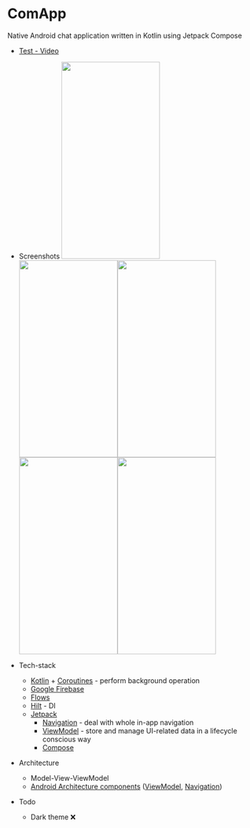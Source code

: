 # ComApp

Native Android chat application written in Kotlin using Jetpack Compose

* [Test - Video](https://www.youtube.com/watch?v=xcbukL4MDlQ)

* Screenshots
<img src="https://user-images.githubusercontent.com/50905347/155622233-f76ff3d7-da3d-47e9-89a2-e401bd0887b7.png" width="200" height="400"><img src="https://user-images.githubusercontent.com/50905347/155622238-9d075029-19e7-4fb3-a77d-71ba996d41f1.png" width="200" height="400"><img src="https://user-images.githubusercontent.com/50905347/155625124-632ecdca-455b-44cc-9d61-31fda659f181.png" width="200" height="400"><img src="https://user-images.githubusercontent.com/50905347/155622809-ed653d79-3f46-4b37-985f-24cdf5107abb.png" width="200" height="400"><img src="https://user-images.githubusercontent.com/50905347/155622823-aecda25e-2e06-45f1-8de4-7550f2597cfb.png" width="200" height="400"> 

* Tech-stack
    * [Kotlin](https://kotlinlang.org/) + [Coroutines](https://kotlinlang.org/docs/reference/coroutines-overview.html) - perform background operation
    * [Google Firebase](https://firebase.google.com)
    * [Flows](https://developer.android.com/kotlin/flow)
    * [Hilt](https://github.com/google/dagger) - DI
    * [Jetpack](https://developer.android.com/jetpack)
        * [Navigation](https://developer.android.com/topic/libraries/architecture/navigation/) - deal with whole in-app navigation      
        * [ViewModel](https://developer.android.com/topic/libraries/architecture/viewmodel) - store and manage UI-related data in a lifecycle conscious way
        * [Compose](https://developer.android.com/jetpack/compose)
* Architecture
    * Model-View-ViewModel
    * [Android Architecture components](https://developer.android.com/topic/libraries/architecture) ([ViewModel](https://developer.android.com/topic/libraries/architecture/viewmodel), [Navigation](https://developer.android.com/jetpack/androidx/releases/navigation))
 
 * Todo
   * Dark theme ❌


